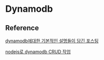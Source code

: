 # Dynamodb

## Reference

[dynamodb에대한 기본적인 설명들이 담긴 포스팅](http://interconnection.tistory.com/category/DataBase/DynamoDB)

[nodejs로 dynamodb CRUD 작업 ](http://simsi6.tistory.com/31)
